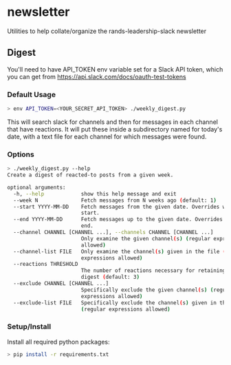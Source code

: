 # newsletter
Utilities to help collate/organize the rands-leadership-slack newsletter

## Digest
You'll need to have API_TOKEN env variable set for a Slack API token, 
which you can get from https://api.slack.com/docs/oauth-test-tokens

### Default Usage

```bash
> env API_TOKEN=<YOUR_SECRET_API_TOKEN> ./weekly_digest.py
```

This will search slack for channels and then for messages in each 
channel that have reactions.  It will put these inside a subdirectory 
named for today's date, with a text file for each channel for which 
messages were found.

### Options

```bash
> ./weekly_digest.py --help
Create a digest of reacted-to posts from a given week.

optional arguments:
  -h, --help            show this help message and exit
  --week N              Fetch messages from N weeks ago (default: 1)
  --start YYYY-MM-DD    Fetch messages from the given date. Overrides week
                        start.
  --end YYYY-MM-DD      Fetch messages up to the given date. Overrides week
                        end.
  --channel CHANNEL [CHANNEL ...], --channels CHANNEL [CHANNEL ...]
                        Only examine the given channel(s) (regular expressions
                        allowed)
  --channel-list FILE   Only examine the channel(s) given in the file (regular
                        expressions allowed)
  --reactions THRESHOLD
                        The number of reactions necessary for retaining in the
                        digest (default: 3)
  --exclude CHANNEL [CHANNEL ...]
                        Specifically exclude the given channel(s) (regular
                        expressions allowed)
  --exclude-list FILE   Specifically exclude the channel(s) given in the file
                        (regular expressions allowed)
```

### Setup/Install

Install all required python packages:

```bash
> pip install -r requirements.txt
```
